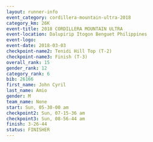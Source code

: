 ```yaml
---
layout: runner-info 
event_category: cordillera-mountain-ultra-2018 
category_km: 26K 
event-title: 2018 CORDILLERA MOUNTAIN ULTRA 
event-location: Dalupirip Itogon Benguet Philippines 
event-logo: 
event-date: 2018-03-03 
checkpoint-name2: Tenidi Hill Top (T-2) 
checkpoint-name3: Finish (T-3) 
overall_rank: 15
gender_rank: 12
category_rank: 6
bib: 26166
first_name: John Cyril
last_name: Amio
gender: M
team_name: None
start: Sun, 05-30-00 am
checkpoint2: Sun, 07-15-36 am
checkpoint3: Sun, 08-56-44 am
finish: 3-26-44
status: FINISHER
---
```

